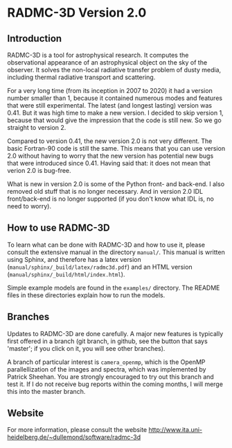 # RADMC-3D Version 2.0

## Introduction
RADMC-3D is a tool for astrophysical research. It computes the observational appearance of an astrophysical object on the sky of the observer. It solves the non-local radiative transfer problem of dusty media, including thermal radiative transport and scattering. 

For a very long time (from its inception in 2007 to 2020) it had a version number smaller than 1, because it contained numerous modes and features that were still experimental. The latest (and longest lasting) version was 0.41. But it was high time to make a new version. I decided to skip version 1, because that would give the impression that the code is still new. So we go straight to version 2.

Compared to version 0.41, the new version 2.0 is not very different. The basic Fortran-90 code is still the same. This means that you can use version 2.0 without having to worry that the new version has potential new bugs that were introduced since 0.41. Having said that: it does not mean that verion 2.0 is bug-free. 

What is new in version 2.0 is some of the Python front- and back-end. I also removed old stuff that is no longer necessary. And in version 2.0 IDL front/back-end is no longer supported (if you don't know what IDL is, no need to worry). 

## How to use RADMC-3D
To learn what can be done with RADMC-3D and how to use it, please consult the extensive manual in the directory `manual/`. This manual is written using Sphinx, and therefore has a latex version (`manual/sphinx/_build/latex/radmc3d.pdf`) and an HTML version (`manual/sphinx/_build/html/index.html`).

Simple example models are found in the `examples/` directory. The README files in these directories explain how to run the models.

## Branches
Updates to RADMC-3D are done carefully. A major new features is typically first offered in a branch (git branch, in github, see the button that says 'master'; if you click on it, you will see other branches).

A branch of particular interest is `camera_openmp`, which is the OpenMP parallellization of the images and spectra, which was implemented by Patrick Sheehan. You are strongly encouraged to try out this branch and test it. If I do not receive bug reports within the coming months, I will merge this into the master branch.

## Website
For more information, please consult the website http://www.ita.uni-heidelberg.de/~dullemond/software/radmc-3d
